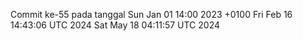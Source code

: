 Commit ke-55 pada tanggal Sun Jan 01 14:00 2023 +0100
Fri Feb 16 14:43:06 UTC 2024
Sat May 18 04:11:57 UTC 2024
